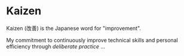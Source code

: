 # Kaizen

Kaizen (改善) is the Japanese word for "improvement".

My commitment to continuously improve technical skills and personal efficiency through _deliberate practice_ ...
